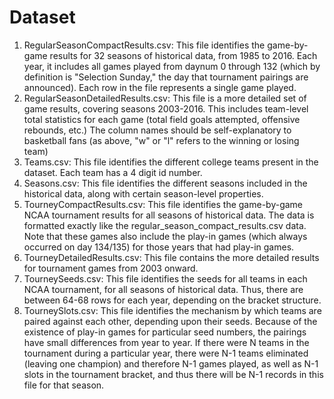 # Dataset
1. RegularSeasonCompactResults.csv: This file identifies the game-by-game results for 32 seasons of historical data, from 1985 to 2016. Each year, it includes all games played from daynum 0 through 132 (which by definition is "Selection Sunday," the day that tournament pairings are announced). Each row in the file represents a single game played.
2. RegularSeasonDetailedResults.csv: This file is a more detailed set of game results, covering seasons 2003-2016. This includes team-level total statistics for each game (total field goals attempted, offensive rebounds, etc.) The column names should be self-explanatory to basketball fans (as above, "w" or "l" refers to the winning or losing team)
3. Teams.csv: This file identifies the different college teams present in the dataset. Each team has a 4 digit id number.
4. Seasons.csv: This file identifies the different seasons included in the historical data, along with certain season-level properties.
5. TourneyCompactResults.csv: This file identifies the game-by-game NCAA tournament results for all seasons of historical data. The data is formatted exactly like the regular_season_compact_results.csv data. Note that these games also include the play-in games (which always occurred on day 134/135) for those years that had play-in games.
6. TourneyDetailedResults.csv: This file contains the more detailed results for tournament games from 2003 onward.
7. TourneySeeds.csv: This file identifies the seeds for all teams in each NCAA tournament, for all seasons of historical data. Thus, there are between 64-68 rows for each year, depending on the bracket structure.
8. TourneySlots.csv: This file identifies the mechanism by which teams are paired against each other, depending upon their seeds. Because of the existence of play-in games for particular seed numbers, the pairings have small differences from year to year. If there were N teams in the tournament during a particular year, there were N-1 teams eliminated (leaving one champion) and therefore N-1 games played, as well as N-1 slots in the tournament bracket, and thus there will be N-1 records in this file for that season. 
